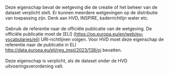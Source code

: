 Deze eigenschap bevat de wetgeving die de creatie of het beheer van de dataset verplicht stelt.
Er kunnen meerdere wetgevingen op de distributie van toepassing zijn. Denk aan HVD, INSPIRE, kaderrichtlijn water etc.
<br/>
<br/>
Gebruik de referentie naar de officiële publicatie van de wetgeving. De officiële publicatie moet de [ELI] (https://op.europa.eu/en/web/eu-vocabularies/eli) URI-richtlijnen volgen.
Voor HVD moet deze eigenschap de referentie naar de publicatie in ELI <a href='http://data.europa.eu/eli/reg_impl/2023/138/oj%20' target='_blank'>http://data.europa.eu/eli/reg_impl/2023/138/oj</a> bevatten.
<br/>
<br/>
Deze eigenschap is verplicht, als de dataset onder de HVD uitvoeringsverordening valt.
